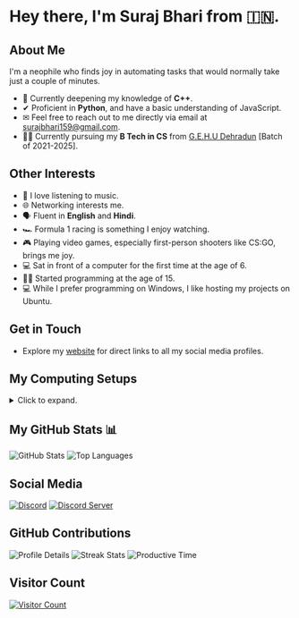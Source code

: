 # Hey there, I'm Suraj Bhari from 🇮🇳.

## About Me
I'm a neophile who finds joy in automating tasks that would normally take just a couple of minutes.

- 🌱 Currently deepening my knowledge of **C++**.
- ✔ Proficient in **Python**, and have a basic understanding of JavaScript.
- ✉ Feel free to reach out to me directly via email at [surajbhari159@gmail.com](mailto:surajbhari159@gmail.com).
- 👨‍🎓 Currently pursuing my **B Tech in CS** from [G.E.H.U Dehradun](http://gehu.ac.in/) [Batch of 2021-2025].

## Other Interests
- 🎵 I love listening to music.
- 🌐 Networking interests me.
- 🗣 Fluent in **English** and **Hindi**.
- 🏎 Formula 1 racing is something I enjoy watching.
- 🎮 Playing video games, especially first-person shooters like CS:GO, brings me joy.
- 💻 Sat in front of a computer for the first time at the age of 6.
- 🏃‍♂️ Started programming at the age of 15.
- 💻 While I prefer programming on Windows, I like hosting my projects on Ubuntu.
## Get in Touch
- Explore my [website](https://surajbhari.com) for direct links to all my social media profiles.

## My Computing Setups
<details>
  <summary>Click to expand.</summary>

I currently operate three systems: two desktop computers and a laptop.

### Primary Desktop
Specifications: 
- Intel® Core™ i7 14700K processor
- GeForce RTX™ 4060 Ti VENTUS 2X BLACK 16G OC graphics card
- 32 GB DDR5 RAM clocked at 5200 MT/s
- MSI MAG A850GL PCIE5 Power Supply Unit, offering 850W, 80 Plus Gold certification, and full modularity
- Storage: Crucial P2 1TB 3D NAND NVMe PCIe M.2 SSD paired with a Western Digital SN730 NVMe SSD
- Case: Ant Esports Crystal X4

### Secondary Desktop
- Laptop: [Victus by HP 16.1 inch Gaming Laptop PC 16-e0000 (2V8Z7AV)](https://support.hp.com/us-en/product/details/victus-by-hp-16.1-inch-gaming-laptop-pc-16-e0000/2100371512)
  - This system has been relegated to secondary status due to its unreliable performance and poor build quality. It frequently idles at 85 degrees Celsius and crashes under load.

### Server
My server is underutilized but hosts essential utilities such as:
- [Pi-hole](https://pi-hole.net/)
- [Plex](https://www.plex.tv/)
- [Jellyfin](https://jellyfin.org/)
- It mainly functions as a NAS.
  
Server Specifications: 
- Intel® Core™ i7-3770 Processor
- 4 GB DDR3 RAM
- Storage: 3 TB WD Blue (1 TB each)

</details>

## My GitHub Stats 📊

![GitHub Stats](https://github-readme-stats.vercel.app/api?username=SurajBhari&count_private=true&show_icons=true&theme=radical)
![Top Languages](https://github-readme-stats.vercel.app/api/top-langs/?username=surajbhari&theme=radical&hide_border=false&include_all_commits=true&count_private=true&layout=compact&hide=julia)

## Social Media
[![Discord](https://dcbadge.vercel.app/api/shield/408994955147870208)](https://discord.com/users/408994955147870208)
[![Discord Server](https://dcbadge.vercel.app/api/server/2XVBWK99Vy)](https://discord.gg/2XVBWK99Vy)

## GitHub Contributions
![Profile Details](http://github-profile-summary-cards.vercel.app/api/cards/profile-details?username=surajbhari&theme=radical)
![Streak Stats](https://streak-stats.demolab.com?user=surajbhari&theme=radical&hide_border=true)
![Productive Time](http://github-profile-summary-cards.vercel.app/api/cards/productive-time?username=surajbhari&theme=radical&utcOffset=5.30)

## Visitor Count
[![Visitor Count](https://visitcount.itsvg.in/api?id=surajbhari&icon=4&color=5)](https://visitcount.itsvg.in)
